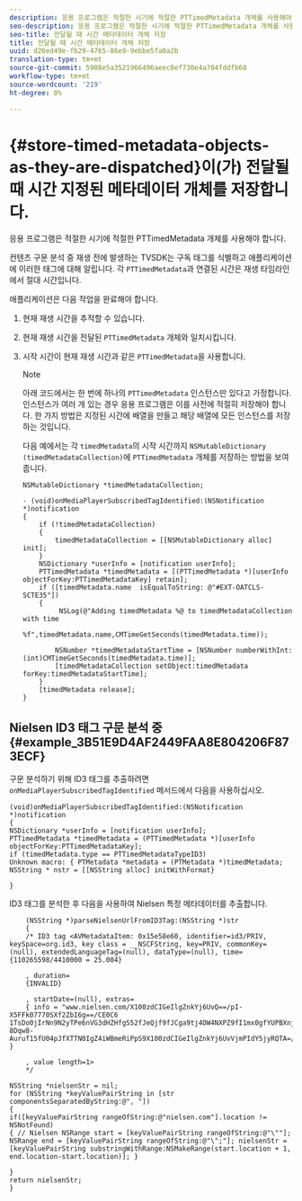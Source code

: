 ```yaml
---
description: 응용 프로그램은 적절한 시기에 적절한 PTTimedMetadata 개체를 사용해야 합니다.
seo-description: 응용 프로그램은 적절한 시기에 적절한 PTTimedMetadata 개체를 사용해야 합니다.
seo-title: 전달될 때 시간 메타데이터 개체 저장
title: 전달될 때 시간 메타데이터 개체 저장
uuid: d26ed49e-fb29-4765-86e9-9ebbe5fa0a2b
translation-type: tm+mt
source-git-commit: 5908e5a3521966496aeec0ef730e4a704fddfb68
workflow-type: tm+mt
source-wordcount: '219'
ht-degree: 0%

---
```



# {#store-timed-metadata-objects-as-they-are-dispatched}이(가) 전달될 때 시간 지정된 메타데이터 개체를 저장합니다.

응용 프로그램은 적절한 시기에 적절한 PTTimedMetadata 개체를 사용해야 합니다.

컨텐츠 구문 분석 중 재생 전에 발생하는 TVSDK는 구독 태그를 식별하고 애플리케이션에 이러한 태그에 대해 알립니다. 각 `PTTimedMetadata`과 연결된 시간은 재생 타임라인에서 절대 시간입니다.

애플리케이션은 다음 작업을 완료해야 합니다.

1. 현재 재생 시간을 추적할 수 있습니다.
1. 현재 재생 시간을 전달된 `PTTimedMetadata` 개체와 일치시킵니다.

1. 시작 시간이 현재 재생 시간과 같은 `PTTimedMetadata`을 사용합니다.

   >[!NOTE]
   >
   >아래 코드에서는 한 번에 하나의 `PTTimedMetadata` 인스턴스만 있다고 가정합니다. 인스턴스가 여러 개 있는 경우 응용 프로그램은 이를 사전에 적절히 저장해야 합니다. 한 가지 방법은 지정된 시간에 배열을 만들고 해당 배열에 모든 인스턴스를 저장하는 것입니다.

   다음 예에서는 각 `timedMetadata`의 시작 시간까지 `NSMutableDictionary (timedMetadataCollection)`에 `PTTimedMetadata` 개체를 저장하는 방법을 보여 줍니다.

   ```
   NSMutableDictionary *timedMetadataCollection; 
   
   - (void)onMediaPlayerSubscribedTagIdentified:(NSNotification *)notification 
   { 
       if (!timedMetadataCollection) 
       { 
           timedMetadataCollection = [[NSMutableDictionary alloc] init]; 
       } 
       NSDictionary *userInfo = [notification userInfo]; 
       PTTimedMetadata *timedMetadata = [(PTTimedMetadata *)[userInfo objectForKey:PTTimedMetadataKey] retain]; 
       if ([timedMetadata.name  isEqualToString: @"#EXT-OATCLS-SCTE35"]) 
       { 
            NSLog(@"Adding timedMetadata %@ to timedMetadataCollection with time                      
                    %f",timedMetadata.name,CMTimeGetSeconds(timedMetadata.time)); 
   
           NSNumber *timedMetadataStartTime = [NSNumber numberWithInt:(int)CMTimeGetSeconds(timedMetadata.time)]; 
           [timedMetadataCollection setObject:timedMetadata forKey:timedMetadataStartTime]; 
       } 
       [timedMetadata release]; 
   }
   ```

## Nielsen ID3 태그 구문 분석 중 {#example_3B51E9D4AF2449FAA8E804206F873ECF}

구문 분석하기 위해 ID3 태그를 추출하려면 `onMediaPlayerSubscribedTagIdentified` 메서드에서 다음을 사용하십시오.

```
(void)onMediaPlayerSubscribedTagIdentified:(NSNotification *)notification 
{ 
NSDictionary *userInfo = [notification userInfo]; 
PTTimedMetadata *timedMetadata = (PTTimedMetadata *)[userInfo objectForKey:PTTimedMetadataKey]; 
if (timedMetadata.type == PTTimedMetadataTypeID3) 
Unknown macro: { PTMetadata *metadata = (PTMetadata *)timedMetadata; NSString * nstr = [[NSString alloc] initWithFormat} 
 
}
```

ID3 태그를 분석한 후 다음을 사용하여 Nielsen 특정 메타데이터를 추출합니다.

```
    (NSString *)parseNielsenUrlFromID3Tag:(NSString *)str 
    { 
    /* ID3 tag <AVMetadataItem: 0x15e58e60, identifier=id3/PRIV, keySpace=org.id3, key class = __NSCFString, key=PRIV, commonKey=(null), extendedLanguageTag=(null), dataType=(null), time= {110265598/4410000 = 25.004} 
 
    , duration= 
    {INVALID} 
 
    , startDate=(null), extras= 
    { info = "www.nielsen.com/X100zdCIGeIlgZnkYj6UvQ==/pI-X5FFk07770SXf2ZbI6g==/CE0C6​1TsDo0jIrNn9N2yTPe6nVG3dHZHfgS52fJeQjf9fJCga9tj4OW4NXPZ9fI1mx0gfYUPBXnjqolHemZPtn_FCoNg​8Dqw8-Auruf15fU04pJfXTTN0IgZ4iWBmeRiPpS9X100zdCIGeIlgZnkYj6UvVjmPIdY5jyRQTA=/00000/21778/00"; } 
 
    , value length=1> 
    */ 
 
NSString *nielsenStr = nil; 
for (NSString *keyValuePairString in [str componentsSeparatedByString:@", "]) 
{ 
if([keyValuePairString rangeOfString:@"nielsen.com"].location != NSNotFound) 
{ // Nielsen NSRange start = [keyValuePairString rangeOfString:@"\""]; NSRange end = [keyValuePairString rangeOfString:@"\";"]; nielsenStr = [keyValuePairString substringWithRange:NSMakeRange(start.location + 1, end.location-start.location)]; } 
 
} 
return nielsenStr; 
}
```

